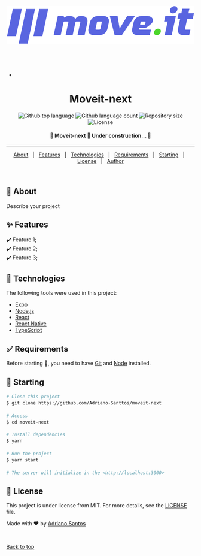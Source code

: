 <div align="center" id="top"> 
  <img src="public/logo-full.svg" />
  


  &#xa0;
  ---


-
  <!--<a href="https://moveit-next.netlify.app">Demo</a> -->
  
</div> 
<h1 align="center">Moveit-next</h1>

<p align="center">
  <img alt="Github top language" src="https://img.shields.io/github/languages/top/Adriano-Santtos/moveit-next?color=56BEB8">

  <img alt="Github language count" src="https://img.shields.io/github/languages/count/Adriano-Santtos/moveit-next?color=56BEB8">

  <img alt="Repository size" src="https://img.shields.io/github/repo-size/Adriano-Santtos/moveit-next?color=56BEB8">

  <img alt="License" src="https://img.shields.io/github/license/Adriano-Santtos/moveit-next?color=56BEB8">

  <!-- <img alt="Github issues" src="https://img.shields.io/github/issues/Adriano-Santtos/moveit-next?color=56BEB8" /> -->

  <!-- <img alt="Github forks" src="https://img.shields.io/github/forks/Adriano-Santtos/moveit-next?color=56BEB8" /> -->

  <!-- <img alt="Github stars" src="https://img.shields.io/github/stars/Adriano-Santtos/moveit-next?color=56BEB8" /> -->
</p>



 <h4 align="center"> 
	🚧  Moveit-next 🚀 Under construction...  🚧
</h4> 

<hr> 

<p align="center">
  <a href="#dart-about">About</a> &#xa0; | &#xa0; 
  <a href="#sparkles-features">Features</a> &#xa0; | &#xa0;
  <a href="#rocket-technologies">Technologies</a> &#xa0; | &#xa0;
  <a href="#white_check_mark-requirements">Requirements</a> &#xa0; | &#xa0;
  <a href="#checkered_flag-starting">Starting</a> &#xa0; | &#xa0;
  <a href="#memo-license">License</a> &#xa0; | &#xa0;
  <a href="https://github.com/Adriano-Santtos" target="_blank">Author</a>
</p>

<br>

## :dart: About ##

Describe your project

## :sparkles: Features ##

:heavy_check_mark: Feature 1;\
:heavy_check_mark: Feature 2;\
:heavy_check_mark: Feature 3;

## :rocket: Technologies ##

The following tools were used in this project:

- [Expo](https://expo.io/)
- [Node.js](https://nodejs.org/en/)
- [React](https://pt-br.reactjs.org/)
- [React Native](https://reactnative.dev/)
- [TypeScript](https://www.typescriptlang.org/)

## :white_check_mark: Requirements ##

Before starting :checkered_flag:, you need to have [Git](https://git-scm.com) and [Node](https://nodejs.org/en/) installed.

## :checkered_flag: Starting ##

```bash
# Clone this project
$ git clone https://github.com/Adriano-Santtos/moveit-next

# Access
$ cd moveit-next

# Install dependencies
$ yarn

# Run the project
$ yarn start

# The server will initialize in the <http://localhost:3000>
```

## :memo: License ##

This project is under license from MIT. For more details, see the [LICENSE](LICENSE.md) file.


Made with :heart: by <a href="https://github.com/Adriano-Santtos" target="_blank">Adriano Santos</a>

&#xa0;

<a href="#top">Back to top</a>
